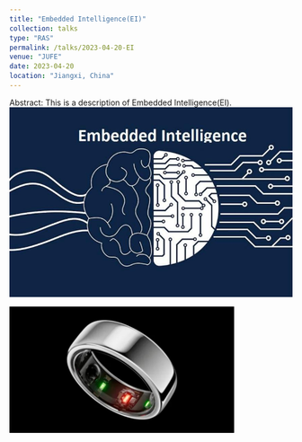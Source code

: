 ```yaml
---
title: "Embedded Intelligence(EI)"
collection: talks
type: "RAS"
permalink: /talks/2023-04-20-EI
venue: "JUFE"
date: 2023-04-20
location: "Jiangxi, China"
---
```

Abstract: This is a description of Embedded Intelligence(EI).  
<img src="/images/EI.jpg" alt="EI" title="EI" width="800" >  

<img src="/images/Galaxy Ring.jpg" alt="Galaxy Ring" title="Galaxy Ring" width="400" >  



